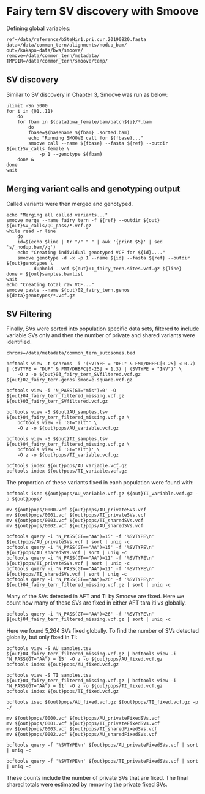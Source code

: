 # Fairy tern SV discovery with Smoove
Defining global variables:
```
ref=/data/reference/bSteHir1.pri.cur.20190820.fasta
data=/data/common_tern/alignments/nodup_bam/
out=/kakapo-data/bwa/smoove/
remove=/data/common_tern/metadata/
TMPDIR=/data/common_tern/smoove/temp/
```
## SV discovery
Similar to SV discovery in Chapter 3, Smoove was run as below:
```
ulimit -Sn 5000
for i in {01..11}
    do
    for fbam in ${data}bwa_female/bam/batch${i}/*.bam
        do
        fbase=$(basename ${fbam} .sorted.bam)
        echo "Running SMOOVE call for ${fbase}..."
        smoove call --name ${fbase} --fasta ${ref} --outdir ${out}SV_calls_female \
            -p 1 --genotype ${fbam}
    done &
done
wait
```
## Merging variant calls and genotyping output
Called variants were then merged and genotyped. 
```
echo "Merging all called variants..."
smoove merge --name fairy_tern -f ${ref} --outdir ${out} ${out}SV_calls/QC_pass/*.vcf.gz
while read -r line
    do
    id=$(echo $line | tr "/" " " | awk '{print $5}' | sed 's/_nodup.bam//g')
    echo "Creating individual genotyped VCF for ${id}...."
    smoove genotype -d -x -p 1 --name ${id} --fasta ${ref} --outdir ${out}genotypes \
        --duphold --vcf ${out}01_fairy_tern.sites.vcf.gz ${line}
done < ${out}samples.bamlist
wait
echo "Creating total raw VCF..."
smoove paste --name ${out}02_fairy_tern.genos ${data}genotypes/*.vcf.gz
```

## SV Filtering
Finally, SVs were sorted into population specific data sets, filtered to include variable SVs only and then the number of private and shared variants were identified. 
```
chroms=/data/metadata/common_tern_autosomes.bed

bcftools view -t $chroms -i '(SVTYPE = "DEL" & FMT/DHFFC[0-25] < 0.7) | (SVTYPE = "DUP" & FMT/DHBFC[0-25] > 1.3) | (SVTYPE = "INV")' \
    -O z -o ${out}03_fairy_tern_SVfiltered.vcf.gz ${out}02_fairy_tern.genos.smoove.square.vcf.gz

bcftools view -i 'N_PASS(GT="mis")=0' -O ${out}04_fairy_tern_filtered_missing.vcf.gz ${out}03_fairy_tern_SVfiltered.vcf.gz

bcftools view -S ${out}AU_samples.tsv ${out}04_fairy_tern_filtered_missing.vcf.gz \
    bcftools view -i 'GT="alt"' \
    -O z -o ${out}pops/AU_variable.vcf.gz

bcftools view -S ${out}TI_samples.tsv ${out}04_fairy_tern_filtered_missing.vcf.gz \
    bcftools view -i 'GT="alt")' \
    -O z -o ${out}pops/TI_variable.vcf.gz

bcftools index ${out}pops/AU_variable.vcf.gz
bcftools index ${out}pops/TI_variable.vcf.gz
```
The proportion of these variants fixed in each population were found with:
```
bcftools isec ${out}pops/AU_variable.vcf.gz ${out}TI_variable.vcf.gz -p ${out}pops/

mv ${out}pops/0000.vcf ${out}pops/AU_privateSVs.vcf
mv ${out}pops/0001.vcf ${out}pops/TI_privateSVs.vcf
mv ${out}pops/0003.vcf ${out}pops/TI_sharedSVs.vcf
mv ${out}pops/0002.vcf ${out}pops/AU_sharedSVs.vcf

bcftools query -i 'N_PASS(GT=="AA")=15' -f '%SVTYPE\n' ${out}pops/AU_privateSVs.vcf | sort | uniq -c
bcftools query -i 'N_PASS(GT=="AA")=15' -f '%SVTYPE\n' ${out}pops/AU_sharedSVs.vcf | sort | uniq -c
bcftools query -i 'N_PASS(GT=="AA")=11' -f '%SVTYPE\n' ${out}pops/TI_privateSVs.vcf | sort | uniq -c
bcftools query -i 'N_PASS(GT=="AA")=11' -f '%SVTYPE\n' ${out}pops/TI_sharedSVs.vcf | sort | uniq -c
bcftools query -i 'N_PASS(GT=="AA")=26' -f '%SVTYPE\n' ${out}04_fairy_tern_filtered_missing.vcf.gz | sort | uniq -c
```
Many of the SVs detected in AFT and TI by Smoove are fixed. Here we count how many of these SVs are fixed in either AFT tara iti vs globally. 
```
bcftools query -i 'N_PASS(GT=="AA")=26' -f '%SVTYPE\n' ${out}04_fairy_tern_filtered_missing.vcf.gz | sort | uniq -c
```
Here we found 5,264 SVs fixed globally. To find the number of SVs detected globally, but only fixed in TI:
```
bcftools view -S AU_samples.tsv ${out}04_fairy_tern_filtered_missing.vcf.gz | bcftools view -i 'N_PASS(GT="AA") = 15' -O z -o ${out}pops/AU_fixed.vcf.gz
bcftools index ${out}pops/AU_fixed.vcf.gz

bcftools view -S TI_samples.tsv ${out}04_fairy_tern_filtered_missing.vcf.gz | bcftools view -i 'N_PASS(GT="AA") = 11' -O z -o ${out}pops/TI_fixed.vcf.gz
bcftools index ${out}pops/TI_fixed.vcf.gz

bcftools isec ${out}pops/AU_fixed.vcf.gz ${out}pops/TI_fixed.vcf.gz -p ./

mv ${out}pops/0000.vcf ${out}pops/AU_privateFixedSVs.vcf
mv ${out}pops/0001.vcf ${out}pops/TI_privateFixedSVs.vcf
mv ${out}pops/0003.vcf ${out}pops/TI_sharedFixedSVs.vcf
mv ${out}pops/0002.vcf ${out}pops/AU_sharedFixedSVs.vcf

bcftools query -f '%SVTYPE\n' ${out}pops/AU_privateFixedSVs.vcf | sort | uniq -c

bcftools query -f '%SVTYPE\n' ${out}pops/TI_privateFixedSVs.vcf | sort | uniq -c
```
These counts include the number of private SVs that are fixed. The final shared totals were estimated by removing the private fixed SVs.